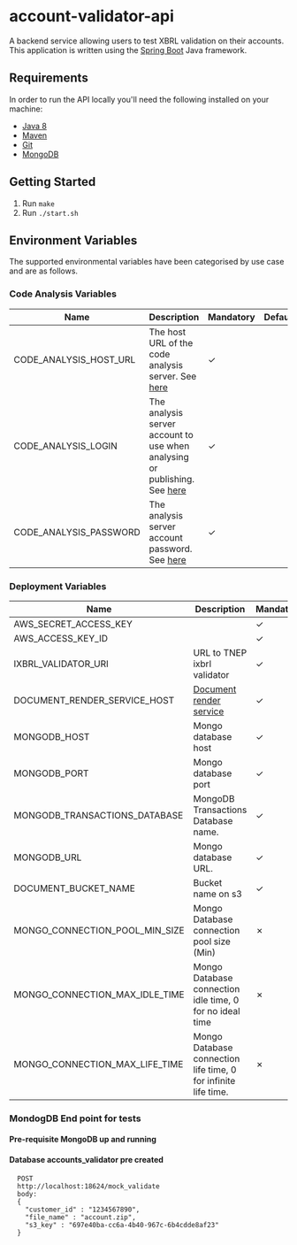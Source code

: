 # account-validator-api
A backend service allowing users to test XBRL validation on their accounts.
This application is written using the [Spring Boot](http://projects.spring.io/spring-boot/) Java framework.

## Requirements
In order to run the API locally you'll need the following installed on your machine:

- [Java 8](http://www.oracle.com/technetwork/java/javase/downloads/jdk8-downloads-2133151.html)
- [Maven](https://maven.apache.org/download.cgi)
- [Git](https://git-scm.com/downloads)
- [MongoDB](https://www.mongodb.com)

## Getting Started
1. Run `make`
2. Run `./start.sh`

## Environment Variables
The supported environmental variables have been categorised by use case and are as follows.

### Code Analysis Variables
Name                   | Description                                                                                                                               | Mandatory | Default | Example
---------------------- | ----------------------------------------------------------------------------------------------------------------------------------------- | --------- | ------- | ------------------
CODE_ANALYSIS_HOST_URL | The host URL of the code analysis server. See [here](https://docs.sonarqube.org/display/SONAR/Analysis+Parameters)                        | ✓         |         | http://HOST:PORT
CODE_ANALYSIS_LOGIN    | The analysis server account to use when analysing or publishing. See [here](https://docs.sonarqube.org/display/SONAR/Analysis+Parameters) | ✓         |         | login
CODE_ANALYSIS_PASSWORD | The analysis server account password. See [here](https://docs.sonarqube.org/display/SONAR/Analysis+Parameters)                            | ✓         |         | password

### Deployment Variables

Name                                   | Description                                                                                                                                                               | Mandatory | Default | Example
-------------------------------------- | ------------------------------------------------------------------------------------------------------------------------------------------------------------------------- | --------- | ------- | ----------------------------------------
AWS_SECRET_ACCESS_KEY                  |                                                                                                                                                                           | ✓         |         | wJalrXUtnFEMI/K7MDENG/bPxRfiCYEXAMPLEKEY
AWS_ACCESS_KEY_ID                      |                                                                                                                                                                           | ✓         |         | AKIAIOSFODNN7EXAMPLE
IXBRL_VALIDATOR_URI                    | URL to TNEP ixbrl validator                                                                                                                                               | ✓         |         | http://HOST/validate
DOCUMENT_RENDER_SERVICE_HOST           | [Document render service](https://github.com/companieshouse/document-render-service)                                                                                      | ✓         |         | http://HOST:PORT
MONGODB_HOST                           | Mongo database host                                                                                                                                                       | ✓         |         | HOST:PORT
MONGODB_PORT                           | Mongo database port                                                                                                                                                       | ✓         |         | 1234
MONGODB_TRANSACTIONS_DATABASE          | MongoDB Transactions Database name.                                                                                                                                       | ✓         |         | transactions
MONGODB_URL                            | Mongo database URL.                                                                                                                                                       | ✓         |         | mongodb://HOST:PORT/DATABASE
DOCUMENT_BUCKET_NAME                   | Bucket name on s3                                                                                                                                                         | ✓         |         | example-bucket
MONGO_CONNECTION_POOL_MIN_SIZE         | Mongo Database connection pool size (Min)                                                                                                                                 | ✗         | 0       | 1
MONGO_CONNECTION_MAX_IDLE_TIME         | Mongo Database connection idle time, 0 for no ideal time                                                                                                                  | ✗         | 0       | 0
MONGO_CONNECTION_MAX_LIFE_TIME         | Mongo Database connection life time, 0 for infinite life time.                                                                                                            | ✗         | 0       | 0


### MondogDB End point for tests
#### Pre-requisite MongoDB up and running 
#### Database accounts_validator pre created

```
  POST
  http://localhost:18624/mock_validate
  body:
  {
    "customer_id" : "1234567890",
    "file_name" : "account.zip",
    "s3_key" : "697e40ba-cc6a-4b40-967c-6b4cdde8af23"
  }
```
